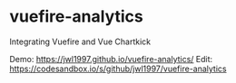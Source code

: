 # vuefire-analytics
Integrating Vuefire and Vue Chartkick

Demo: https://jwl1997.github.io/vuefire-analytics/
Edit: https://codesandbox.io/s/github/jwl1997/vuefire-analytics
